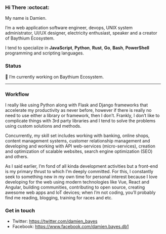 ### Hi There :octocat:

My name is Damien.

I’m a web application software engineer, devops, UNIX system administrator, UI/UX designer, electricity enthusiast, speaker and a creator of Baythium Ecosystem.

I tend to specialize in **JavaScript**, **Python**, **Rust**, **Go**, **Bash**, **PowerShell** programming and scripting languages.

### Status

🔭 I’m currently working on Baythium Ecosystem.

---

### Workflow

I really like using Python along with Flask and Django frameworks that accelerate my productivity as never before, however if there is really no need to use either a library or framework, then I don’t. Frankly, I don’t like to complicate things with 3rd party libraries and I tend to solve the problems using custom solutions and methods.

Concurrently, my skill set includes working with banking, online shops, content management systems, customer relationship management and developing and working with API web-services (micro-services), creation and optimization of scalable websites, search engine optimization (SEO) and others.

As I said earlier, I’m fond of all kinda development activities but a front-end is my primary thrust to which I’m deeply committed. For this, I constantly seek to something new in my own time for personal interest because I love developing for the web using modern technologies like Vue, React and Angular, building communities, contributing 
to open source, creating awesome web apps and IoT devices; when I’m not coding, you’ll probably find me reading, blogging, training for races and etc.

### Get in touch

- Twitter: https://twitter.com/damien_bayes
- Facebook: https://www.facebook.com/damien.bayes.db1
